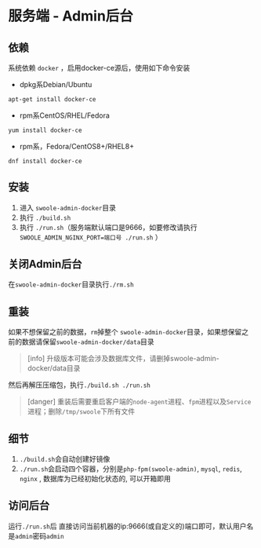 # 服务端 - Admin后台

## 依赖

系统依赖 `docker` ，启用docker-ce源后，使用如下命令安装

* dpkg系Debian/Ubuntu

```bash
apt-get install docker-ce
```

* rpm系CentOS/RHEL/Fedora

```bash
yum install docker-ce
```

* rpm系，Fedora/CentOS8+/RHEL8+

```
dnf install docker-ce
```

## 安装

1. 进入 `swoole-admin-docker`目录
2. 执行 `./build.sh`
3. 执行 `./run.sh`（服务端默认端口是9666，如要修改请执行 `SWOOLE_ADMIN_NGINX_PORT=端口号 ./run.sh` ）

## 关闭Admin后台

在`swoole-admin-docker`目录执行`./rm.sh`

## 重装

如果不想保留之前的数据，`rm`掉整个 `swoole-admin-docker`目录，如果想保留之前的数据请保留`swoole-admin-docker/data`目录

>[info] 升级版本可能会涉及数据库文件，请删掉swoole-admin-docker/data目录

然后再解压压缩包，执行`./build.sh ./run.sh`

>[danger] 重装后需要重启客户端的`node-agent`进程、`fpm`进程以及`Service`进程；删除`/tmp/swoole`下所有文件

## 细节

1. `./build.sh`会自动创建好镜像
2. `./run.sh`会启动四个容器，分别是`php-fpm(swoole-admin)`, `mysql`, `redis`, `nginx` , 数据库为已经初始化状态的, 可以开箱即用

## 访问后台

运行`./run.sh`后 直接访问当前机器的ip:9666(或自定义的)端口即可，默认用户名是`admin`密码`admin`